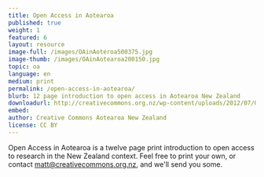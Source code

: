 ```yaml
---
title: Open Access in Aotearoa
published: true
weight: 1
featured: 6
layout: resource
image-full: /images/OAinAoteroa500375.jpg
image-thumb: /images/OAinAotearoa200150.jpg
topic: oa
language: en
medium: print
permalink: /open-access-in-aotearoa/
blurb: 12 page introduction to open access in Aotearoa New Zealand
downloadurl: http://creativecommons.org.nz/wp-content/uploads/2012/07/Open-Access-in-Aotearoaset-to-print.pdf
embed:
author: Creative Commons Aotearoa New Zealand
license: CC BY 
---
```


Open Access in Aotearoa is a twelve page print introduction to open access to research in the New Zealand context. Feel free to print your own, or contact matt@creativecommons.org.nz, and we'll send you some. 